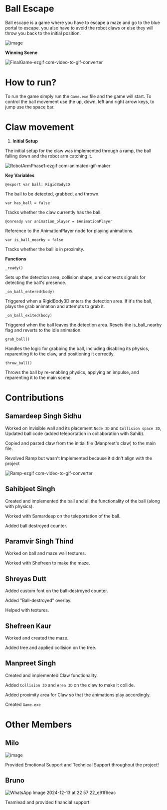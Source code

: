 # Ball Escape
Ball escape is a game where you have to escape a maze and go to the blue portal to escape. you also have to avoid the robot claws or else they will throw you back to the initial position.

![image](https://github.com/user-attachments/assets/fd05eb28-2588-4ed9-863b-e25d80fa9097)


**Winning Scene**

![FinalGame-ezgif com-video-to-gif-converter](https://github.com/user-attachments/assets/f4043673-ce48-4a5b-bb19-af65a176ca39)


# How to run?
To run the game simply run the `Game.exe` file and the game will start. To control the ball movement use the up, down, left and right arrow keys, to jump use the space bar.

# Claw movement

1. **Initial Setup**

The initial setup for the claw was implemented through a ramp, the ball falling down and the robot arm catching it.

![RobotArmPhase1-ezgif com-animated-gif-maker](https://github.com/user-attachments/assets/e332f17a-cfb8-4f72-b21d-03bf5a48b4dd)


**Key Variables**

`@export var ball: RigidBody3D`

The ball to be detected, grabbed, and thrown.

`var has_ball = false`

Tracks whether the claw currently has the ball.

`@onready var animation_player = $AnimationPlayer`

Reference to the AnimationPlayer node for playing animations.

`var is_ball_nearby = false`

Tracks whether the ball is in proximity.

**Functions**

```_ready()```

Sets up the detection area, collision shape, and connects signals for detecting the ball's presence.

```_on_ball_entered(body)```

Triggered when a RigidBody3D enters the detection area. If it's the ball, plays the grab animation and attempts to grab it.

```_on_ball_exited(body)```

Triggered when the ball leaves the detection area. Resets the is_ball_nearby flag and reverts to the idle animation.

```grab_ball()```

Handles the logic for grabbing the ball, including disabling its physics, reparenting it to the claw, and positioning it correctly.

```throw_ball()```

Throws the ball by re-enabling physics, applying an impulse, and reparenting it to the main scene.

# Contributions

## Samardeep Singh Sidhu

Worked on Invisible wall and its placement `Node 3D` and `Collision space 3D`, Updated ball code (added teleportation in collaboration with Sahib).

Copied and pasted claw from the initial file (Manpreet's claw) to the main file.

Revolved Ramp but wasn't Implemented because it didn't align with the project

![Ramp-ezgif com-video-to-gif-converter](https://github.com/user-attachments/assets/d3a4b026-9d88-4124-8793-ef1f7cf63673)


## Sahibjeet Singh

Created and implemented the ball and all the functionality of the ball (along with physics).

Worked with Samardeep on the teleportation of the ball.

Added ball destroyed counter.

## Paramvir Singh Thind

Worked on ball and maze wall textures.

Worked with Shefreen to make the maze.

## Shreyas Dutt

Added custom font on the ball-destroyed counter.

Added "Ball-destroyed" overlay.

Helped with textures.

## Shefreen Kaur

Worked and created the maze.

Added tree and applied collision on the tree.

## Manpreet Singh

Created and implemented Claw functionality.

Added `Collision 3D` and `Area 3D` on the claw to make it collide.

Added proximity area for Claw so that the animations play accordingly.

Created `Game.exe`

# Other Members

## Milo

![image](https://github.com/user-attachments/assets/45b54cf9-9b3d-44fb-9204-c2f3f9ffff77)

Provided Emotional Support and Technical Support throughout the project!

## Bruno

![WhatsApp Image 2024-12-13 at 22 57 22_e91f6eac](https://github.com/user-attachments/assets/88711644-88ad-419d-9d51-4335250fa77a)

Teamlead and provided financial support
